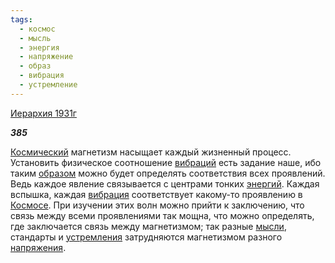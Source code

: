 ```yaml
---
tags:
  - космос
  - мысль
  - энергия
  - напряжение
  - образ
  - вибрация
  - устремление
---
```

[Иерархия 1931г](https://127.0.0.1:4002/agni/1931)

___385___

[Космический](../../../tags/#космос) магнетизм насыщает каждый жизненный процесс. Установить физическое соотношение [вибраций](../../../tags/#[вибрация](../../../tags/#вибрация)) есть задание наше, ибо таким [образом](../../../tags/#образ) можно будет определять соответствия всех проявлений. Ведь каждое явление связывается с центрами тонких [энергий](../../../tags/#энергия). Каждая вспышка, каждая [вибрация](../../../tags/#вибрация) соответствует какому-то проявлению в [Космосе](../../../tags/#космос). При изучении этих волн можно прийти к заключению, что связь между всеми проявлениями так мощна, что можно определять, где заключается связь между магнетизмом; так разные [мысли](../../../tags/#мысль), стандарты и [устремления](../../../tags/#устремление) затрудняются магнетизмом разного [напряжения](../../../tags/#напряжение).   

